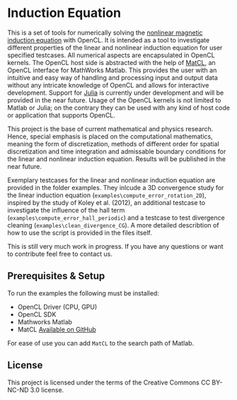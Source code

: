 # Induction Equation

This is a set of tools for numerically solving the 
[nonlinear magnetic induction equation](https://github.com/MuMPlaCL/InductionEq/blob/master/docs/induction_equation.ipynb)
with OpenCL. It is intended as a tool to investigate different properties of the linear and nonlinear induction equation
for user specified testcases. All numerical aspects are encapsulated in OpenCL kernels. The OpenCL host side is abstracted 
with the help of [MatCL](https://github.com/philipheinisch/MatCL), an OpenCL interface for MathWorks Matlab. This provides
the user with an intuitive and easy way of handling and processing input and output data without any intricate knowledge of
OpenCL and allows for interactive development. Support for [Julia](https://julialang.org/) is currently under development
and will be provided in the near future. Usage of the OpenCL kernels is not limited to Matlab or Julia; on the contrary 
they can be used with any kind of host code or application that supports OpenCL. 

This project is the base of current mathematical and physics research. Hence, special emphasis is placed on the computational
mathematics, meaning the form of discretization, methods of different order for spatial discretization and time integration
and admissable boundary conditions for the linear and nonlinear induction equation. Results will be published in the near 
future. 

Exemplary testcases for the linear and nonlinear induction equation are provided in the folder examples. 
They inlcude a 3D convergence study for the linear induction equation (`examples\compute_error_rotation_2D`), 
inspired by the study of Koley et al. (2012), an additional testcase to investigate the influence of the hall term 
(`examples\compute_error_hall_periodic`) and a testcase to test divergence cleaning (`examples\clean_divergence_CG`). 
A more detailed describtion of how to use the script is provided in the files itself. 

This is still very much work in progress. If you have any questions or want to contribute feel free to contact us.

## Prerequisites & Setup

To run the examples the following must be installed:

 - OpenCL Driver (CPU, GPU) 
 - OpenCL SDK 
 - Mathworks Matlab
 - MatCL [Available on GitHub](https://github.com/philipheinisch/MatCL)
 
 For ease of use you can add `MatCL` to the search path of Matlab.
 
 ## License

This project is licensed under the terms of the Creative Commons CC BY-NC-ND 3.0 license.
